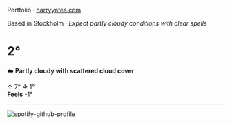 Portfolio · [harryyates.com](https://harryyates.com)

<!-- WEATHER_START -->
Based in Stockholm · *Expect partly cloudy conditions with clear spells*

# 2°
☁️ **Partly cloudy with scattered cloud cover**

**↑** 7° **↓** 1°  
**Feels** -1°

---
<!-- WEATHER_END -->

<p align="left">
  <a>
    <img src="https://spotify-github-profile.kittinanx.com/api/view?uid=bigbello&cover_image=true&theme=natemoo-re&show_offline=true&background_color=121212&interchange=false&bar_color=53b14f&bar_color_cover=false" alt="spotify-github-profile">
  </a>
</p>